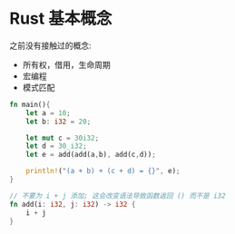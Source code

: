 # Rust 基本概念

之前没有接触过的概念:
- 所有权，借用，生命周期
- 宏编程
- 模式匹配
  
```rust
fn main(){
    let a = 10;
    let b: i32 = 20;

    let mut c = 30i32;
    let d = 30_i32;
    let e = add(add(a,b), add(c,d));

    println!("(a + b) + (c + d) = {}", e);
}

// 不要为 i + j 添加; 这会改变语法导致函数返回 () 而不是 i32
fn add(i: i32, j: i32) -> i32 {
    i + j
}
```